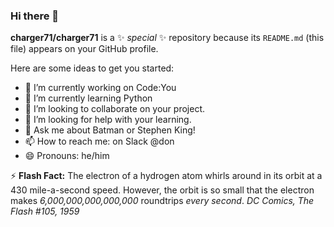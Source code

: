 ### Hi there 👋

**charger71/charger71** is a ✨ _special_ ✨ repository because its `README.md` (this file) appears on your GitHub profile.

Here are some ideas to get you started:

- 🔭 I’m currently working on Code:You
- 🌱 I’m currently learning Python
- 👯 I’m looking to collaborate on your project.
- 🤔 I’m looking for help with your learning.
- 💬 Ask me about Batman or Stephen King!
- 📫 How to reach me: on Slack @don
- 😄 Pronouns: he/him

⚡ **Flash Fact:** The electron of a hydrogen atom whirls around  in its orbit at a 430 mile-a-second speed. However, the orbit is so small that the electron makes *6,000,000,000,000,000* roundtrips *every second*. *DC Comics, The Flash #105, 1959*

